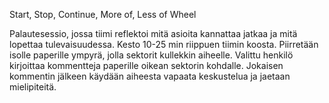 Start, Stop, Continue, More of, Less of Wheel

Palautesessio, jossa tiimi reflektoi mitä asioita kannattaa jatkaa ja mitä lopettaa tulevaisuudessa. Kesto 10-25 min riippuen tiimin koosta. Piirretään isolle paperille ympyrä, jolla sektorit kullekkin aiheelle. Valittu henkilö kirjoittaa kommentteja paperille oikean sektorin kohdalle. Jokaisen kommentin jälkeen käydään aiheesta vapaata keskustelua ja jaetaan mielipiteitä.
